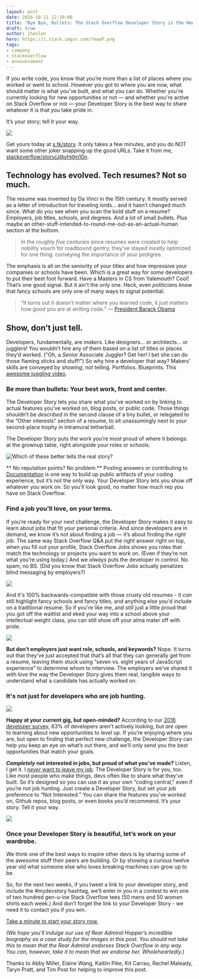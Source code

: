 ```yaml
---
layout: post
date: 2016-10-11 12:30:00
title: "Bye Bye, Bullets: The Stack Overflow Developer Story is the New Technical Resume"
draft: true
author: jhanlon
hero: https://i.stack.imgur.com/rmaaP.png
tags: 
- company
- stackoverflow
- announcement
---
```


If you write code, you know that you’re more than a list of places where you worked or went to school. However you got to where you are now, what should matter is what you’ve built, and what you can do. Whether you're currently looking for new opportunities or not — and whether you're active on Stack Overflow or not — your Developer Story is the best way to share whatever it is that *you* take pride in.

It’s your story; tell it your way.

![](https://i.stack.imgur.com/Xd0YG.png)

Get yours today at [s.tk/story](s.tk/story). It only takes a few minutes, and you do NOT want some other joker snapping up the good URLs. Take it from me, [stackoverflow/story/J@yH@n10n](https://www.youtube.com/watch?v=DLzxrzFCyOs).

## Technology has evolved. Tech resumes? Not so much. 

The resume was invented by Da Vinci in the 15th century. It mostly served as a letter of introduction for traveling lords… and it hasn’t changed much since. What do you see when you scan the bold stuff on a resume? Employers,  job titles, schools, and degrees. And a lot of small bullets. Plus maybe an other-stuff-intended-to-round-me-out-as-an-actual-human section at the bottom. 

> In the roughly *five centuries* since resumes were created to help nobility vouch for roadbound gentry, they’ve stayed mostly optimized for one thing: conveying the importance of your pedigree.

The emphasis is all on the seniority of your titles and how impressive your companies or schools have been. Which is a great way for *some* developers to put their best foot forward. Have a Masters in CS from Yalemouth? Cool! That’s one good signal. But it ain't the only one. Heck, even *politicians* know that fancy schools are only one of many ways to signal potential:

> “It turns out it doesn’t matter where you learned code, it just matters how good you are at writing code.” — [President Barack Obama](https://www.wired.com/2015/03/techhire-initiative/)

## Show, don’t just tell.

Developers, fundamentally, are *makers*. Like designers… or architects… or jugglers!  You wouldn’t hire any of them based on a list of titles or places they’d worked. ("Oh, a *Senior* Associate Juggler?  Get her! I bet she can do those flaming sticks and stuff!") So why hire a developer that way? Makers' skills are conveyed by *showing*, not telling. Portfolios. Blueprints. This [awesome juggling video](https://vimeo.com/71300481). 

### Be more than bullets:  Your best work, front and center. 

The Developer Story lets you share what you've worked on by linking to actual features you’ve worked on, blog posts, or public code. Those things shouldn’t be *described* in the second clause of a tiny bullet, or relegated to the “Other interests” section of a resume, to sit unassumingly next to your second-place trophy in intramural tetherball. 

The Developer Story puts the work you’re most proud of where it belongs: at the grownup table, right alongside your roles or schools.

![Which of these better tells the real story?](https://i.stack.imgur.com/5jcMz.png)

** No reputation points? No problem.** Posting answers or contributing to [Documentation](http://stackoverflow.com/documentation) is one way to build up public artifacts of your coding experience, but it’s not the only way. Your Developer Story lets you show off whatever you work on. So you’ll look good, no matter how much rep you have on Stack Overflow.

### Find a job you'll love, on your terms. 

If you’re ready for your next challenge, the Developer Story makes it easy to learn about jobs that fit *your* personal criteria. And since developers are in demand, we know it’s not about finding a job — it’s about finding the *right* job. The same way Stack Overflow Q&A put the right answer right on top, when you fill out your profile, Stack Overflow Jobs shows you roles that match the technology or projects you want to work on. (Even if they’re not what you’re using today.)  And we *always* puts the developer in control. No spam, no BS. (Did you know that Stack Overflow Jobs actually penalizes blind messaging by employers?) 

![](https://i.stack.imgur.com/i8Y3H.png)

And it's 100% backwards-compatible with those crusty old resumes - it *can* still highlight fancy schools and fancy titles, and anything else you'd include on a traditional resume. So if you're like me, and *still* just a little proud that you got off the waitlist and eked your way into a school above your intellectual weight class, you can still show off your alma mater off with pride.

![](https://i.stack.imgur.com/0VEqO.png)

**But don’t employers just want role, schools, and keywords?**
Nope. It turns out that they’ve just accepted that that’s all that they can generally get from a resume, leaving them stuck using “seven vs. eight years of JavaScript experience” to determine whom to interview. The employers we’ve shared it with *love* the way the Developer Story gives them real, tangible ways to understand what a candidate has actually worked on. 

### It's not just for developers who are job hunting. 

![](https://i.stack.imgur.com/iI5fD.png)

**Happy at your current gig, but open-minded?** According to our [2016 developer survey,](http://stackoverflow.com/research/developer-survey-2016) 63% of developers aren't actively looking, but *are* open to learning about new opportunities to level up. If you’re enjoying where you are, but open to finding that perfect new challenge, the Developer Story can help you keep an eye on what’s out there, and we’ll only send you the best opportunities that match your goals.

**_Completely_ not interested in jobs, but proud of what you’ve made?** Listen, I get it. I [*never* want to leave my job](https://twitter.com/JayHanlon/status/775721682661216256). The Developer Story is for you, too. Like most people who make things, devs often like to share what they’ve built. So it’s designed so you can use it as your own “coding central," even if you’re not job hunting. Just create a Developer Story, but set your job preference to “Not Interested.” You can share the features you’ve worked on, Github repos, blog posts, or even books you’d recommend. It’s your story. Tell it your way.

![](https://i.stack.imgur.com/2RVAi.png)

### Once your Developer Story is beautiful, let’s work on your wardrobe.
We think one of the best ways to inspire other devs is by sharing some of the awesome stuff their peers are building. Or by showing a curious twelve year old what someone else who loves breaking machines can grow up to be. 

So, for the next two weeks, if you tweet a link to your developer story, and include the #mydevstory hashtag, we’ll enter in you in a contest to win one of two hundred gen-u-ine Stack Overflow tees (50 mens and 50 women shirts each week.) And don’t forget the link to your Developer Story - we need it to contact you if you win.

[Take a minute to start your story now.](http://stackoverflow.com/users/story/join)

*(We hope you’ll indulge our use of Rear Admiral Hopper’s incredible biography as a case study for the images in this post. You should not take this to mean that the Rear Admiral endorses Stack Overflow in any way. You can, however, take it to mean that we endorse her. Wholeheartedly.)*

Thanks to Abby Miller, Elaine Wang, Kaitlin Pike, Kit Carrau, Rachel Maleady, Taryn Pratt, and Tim Post for helping to improve this post.


